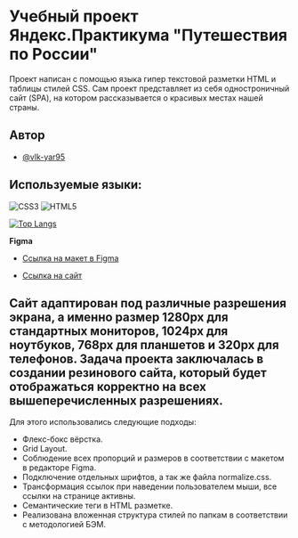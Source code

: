 # Учебный проект Яндекс.Практикума "Путешествия по России"

Проект написан с помощью языка гипер текстовой разметки HTML и таблицы стилей CSS. Сам проект представляет из себя одностроничный сайт (SPA), на котором рассказывается о красивых местах нашей страны.

## Автор

- [@vlk-yar95](https://github.com/vlk-yar95)

## Используемые языки:

![CSS3](https://img.shields.io/badge/css3-%231572B6.svg?style=for-the-badge&logo=css3&logoColor=white)
![HTML5](https://img.shields.io/badge/html5-%23E34F26.svg?style=for-the-badge&logo=html5&logoColor=white)

[![Top Langs](https://github-readme-stats.vercel.app/api/top-langs/?username=vlk-yar95&layout=compact)](https://github.com/vlk-yar95/github-readme-stats)

**Figma**

* [Ссылка на макет в Figma](https://www.figma.com/file/5S2WSbEFL6awjVWJ0NWL8Q/Sprint-3_-Russia-_-desktop-mobile?node-id=28503%3A0)

* [Ссылка на сайт](https://vlk-yar95.github.io/russian-travel/)

## Сайт адаптирован под различные разрешения экрана, а именно размер 1280px для стандартных мониторов, 1024px для ноутбуков, 768px для планшетов и 320px для телефонов. Задача проекта заключалась в создании резинового сайта, который будет отображаться корректно на всех вышеперечисленных разрешениях.
Для этого использовались следующие подходы:

- Флекс-бокс вёрстка.
- Grid Layout.
- Соблюдение всех пропорций и размеров в соответствии с макетом в редакторе Figma.
- Подключение отдельных шрифтов, а так же файла normalize.css.
- Трансформация ссылок при наведении пользователем мыши, все ссылки на странице активны.
- Семантические теги в HTML разметке.
- Реализована вложенная структура стилей по папкам в соответствии с методологией БЭМ.
